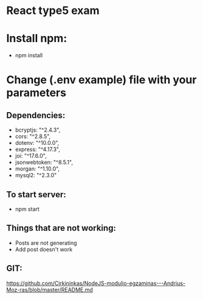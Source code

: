 # React type5 exam

# Install npm:

- npm install

# Change (.env example) file with your parameters

## Dependencies: 

- bcryptjs: "^2.4.3",
- cors: "^2.8.5",
- dotenv: "^10.0.0",
- express: "^4.17.3",
- joi: "^17.6.0",
- jsonwebtoken: "^8.5.1",
- morgan: "^1.10.0",
- mysql2: "^2.3.0"

## To start server:

- npm start

## Things that are not working:

- Posts are not generating
- Add post doesn't work

## GIT:

https://github.com/Cirkininkas/NodeJS-modulio-egzaminas---Andrius-Moz-ras/blob/master/README.md
